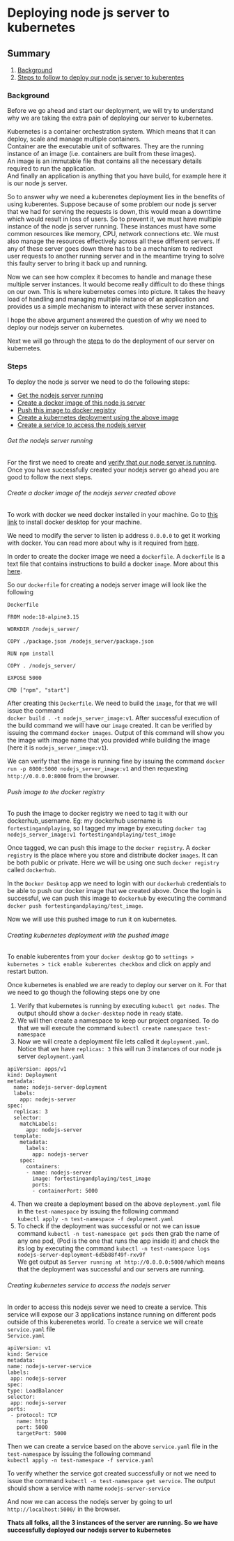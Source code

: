# Deploying node js server to kubernetes

## Summary
1. [Background](#background)
2. [Steps to follow to deploy our node js server to kuberentes](#steps)


### Background
Before we go ahead and start our deployment, we will try to understand why we are taking the extra pain of deploying our server to kubernetes. 

Kubernetes is a container orchestration system. Which means that it can deploy, scale and manage multiple containers.\
Container are the executable unit of softwares. They are the running instance of an image (i.e. containers are built from these images).\
An image is an immutable file that contains all the necessary details required to run the application.\
And finally an application is anything that you have build, for example here it is our node js server.

So to answer why we need a kuberenetes deployment lies in the benefits of using kuberentes. Suppose because of some problem our node js server that we had 
for serving the requests is down, this would mean a downtime which would result in loss of users. So to prevent it, we must have multiple instance of the 
node js server running. These instances must have some common resources like memory, CPU, network connections etc. We must also manage the resources effectively across all these different servers. If any of these server goes down there has to be a mechanism to redirect user requests to another running server and in the meantime trying to solve this faulty server to bring it back up and running.

Now we can see how complex it becomes to handle and manage these multiple server instances. It would become really difficult to do these things on our
own. This is where kubernetes comes into picture. It takes the heavy load of handling and managing multiple instance of an application and provides us a simple mechanism to interact with these server instances.

I hope the above argument answered the question of why we need to deploy our nodejs server on kubernetes. 

Next we will go through the [steps](#steps) to do the deployment of our server on kubernetes.


### Steps
To deploy the node js server we need to do the following steps:
  - [Get the nodejs server running](#get-the-nodejs-server-running)
  - [Create a docker image of this node js server](#create-a-docker-image-of-the-nodejs-server-created-above)
  - [Push this image to docker registry](#push-image-to-the-docker-registry)
  - [Create a kubernetes deployment using the above image](#creating-kubernetes-deployment-with-the-pushed-image)
  - [Create a service to access the nodejs server](#creating-kubernetes-service-to-access-the-nodejs-server)
 
 
###### Get the nodejs server running

For the first we need to create and [verify that our node server is running](https://github.com/litoco/SmallApps/tree/main/nodejs-server).
Once you have successfully created your nodejs server go ahead you are good to follow the next steps.


###### Create a docker image of the nodejs server created above

To work with docker we need docker installed in your machine. Go to [this link](https://docs.docker.com/get-docker/) to install docker desktop for your 
machine.

We need to modify the server to listen ip address `0.0.0.0` to get it working with docker. You can read more about why is it required from 
[here](https://stackoverflow.com/questions/59179831/docker-app-server-ip-address-127-0-0-1-difference-of-0-0-0-0-ip).

In order to create the docker image we need a `dockerfile`. A `dockerfile` is a text file that contains instructions to build a docker `image`. More about 
this [here](https://docs.docker.com/engine/reference/builder).

So our `dockerfile` for creating a nodejs server image will look like the following

`Dockerfile`
```
FROM node:18-alpine3.15

WORKDIR /nodejs_server/

COPY ./package.json /nodejs_server/package.json

RUN npm install

COPY . /nodejs_server/

EXPOSE 5000

CMD ["npm", "start"]

```

After creating this `Dockerfile`. We need to  build the `image`, for that we will issue the command\
`docker build . -t nodejs_server_image:v1`. After successful execution of the build command we will have our `image` created. It can be verified by issuing the command `docker images`. Output of this command will show you the image with image name that you provided while building the image (here it is `nodejs_server_image:v1`).

We can verify that the image is running fine by issuing the command `docker run -p 8000:5000 nodejs_server_image:v1` and then requesting `http://0.0.0.0:8000`
from the browser.


###### Push image to the docker registry

To push the image to docker registry we need to tag it with our dockerhub_username.
Eg: my dockerhub username is `fortestingandplaying`, so I tagged my image by executing `docker tag nodejs_server_image:v1 fortestingandplaying/test_image`

Once tagged, we can push this image to the `docker registry`. A `docker registry` is the place where you store and 
distribute docker `images`. It can be both public or private. Here we will be using one such `docker registry` called `dockerhub`.

In the `Docker Desktop` app we need to login with our `dockerhub` credentials to be able to push our docker image that we created above. Once the login is
successful, we can push this image to `dockerhub` by executing the command `docker push fortestingandplaying/test_image`.

Now we will use this pushed image to run it on kubernetes.


###### Creating kubernetes deployment with the pushed image

To enable kuberentes from your `docker desktop` go to `settings > kubernetes > tick enable kuberentes checkbox`  and click on apply and restart button.

Once kubernetes is enabled we are ready to deploy our server on it. For that we need to go though the following steps one by one
1. Verify that kubernetes is running by executing `kubectl get nodes`. The output should show a `docker-desktop` node in `ready` state.
2. We will then create a namespace to keep our project organised. To do that we will execute the command `kubectl create namespace test-namespace`
3. Now we will create a deployment file lets called it `deployment.yaml`. Notice that we have `replicas: 3` this will run 3 instances of our node js server
`deployment.yaml`
```
apiVersion: apps/v1
kind: Deployment
metadata:
  name: nodejs-server-deployment
  labels:
    app: nodejs-server
spec:
  replicas: 3
  selector:
    matchLabels:
      app: nodejs-server
  template:
    metadata:
      labels:
        app: nodejs-server
    spec:
      containers:
      - name: nodejs-server
        image: fortestingandplaying/test_image
        ports:
        - containerPort: 5000
```
4. Then we create a deployment based on the above `deployment.yaml` file in the `test-namespace` by issuing the following command\
`kubectl apply -n test-namespace -f deployment.yaml`
5. To check if the deployment was successful or not we can issue command `kubectl -n test-namespace get pods` then grab the name of any one pod, (Pod is the one that runs the app inside it) and check the its log by executing the command `kubectl -n test-namespace logs nodejs-server-deployment-6d5b88f49f-rxv9f`\
   We get output as `Server running at http://0.0.0.0:5000/`which means that the deployment was successful and our servers are running.
 
 
 ###### Creating kubernetes service to access the nodejs server
 
 In order to access this nodejs sever we need to create a service. This service will expose our 3 applications instance running on different pods outside of this kuberenetes world. To create a service we will create `service.yaml` file\
   `Service.yaml`
   ```
apiVersion: v1
kind: Service
metadata:
  name: nodejs-server-service
  labels:
    app: nodejs-server
spec:
  type: LoadBalancer
  selector:
    app: nodejs-server
  ports:
    - protocol: TCP
      name: http
      port: 5000
      targetPort: 5000
   ```
Then we can create a service based on the above `service.yaml` file in the `test-namespace` by issuing the following command\
`kubectl apply -n test-namespace -f service.yaml`

To verify whether the service got created successfully or not we need to issue the command `kubectl -n test-namespace get service`. The output should show
a service with name `nodejs-server-service`

And now we can access the nodejs server by going to url `http://localhost:5000/` in the browser. 


**Thats all folks, all the 3 instances of the server are running. So we have successfully deployed our nodejs server to kubernetes**
